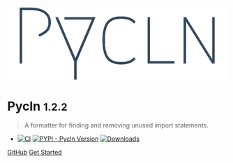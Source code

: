 <!-- background image -->

![logo](_media/logo-cover.png ":size=45%")

<!-- Title & body -->

# Pycln <small>1.2.2</small>

> A formatter for finding and removing unused import statements.

- [![CI](https://img.shields.io/github/workflow/status/hadialqattan/pycln/CI/master?color=Green&label=CI&logo=github&style=flat-square)](https://github.com/hadialqattan/pycln/actions?query=workflow%3ACI)
  [![PYPI - Pycln Version](https://img.shields.io/pypi/v/pycln?color=Green&style=flat-square)](https://pypi.org/project/pycln/)
  [![Downloads](https://img.shields.io/pypi/dm/pycln?color=Green&style=flat-square)](https://pypi.org/project/pycln/)

[GitHub](https://github.com/hadialqattan/pycln) [Get Started](#get-started)
